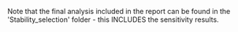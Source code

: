 Note that the final analysis included in the report can be found in the 'Stability_selection' folder - this INCLUDES the sensitivity results.
